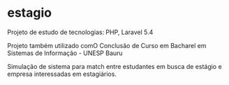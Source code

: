 # estagio
Projeto de estudo de tecnologias: PHP, Laravel 5.4 

Projeto também utilizado comO Conclusão de Curso em Bacharel em Sistemas de Informação - UNESP Bauru

Simulação de sistema para match entre estudantes em busca de estágio e empresa interessadas em estagiários.




